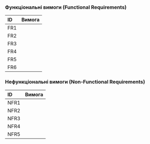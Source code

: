 ### Функціональні вимоги (Functional Requirements)

| ID    | Вимога                                                                                |
| :---- | :------------------------------------------------------------------------------------ |
| FR1   |         |
| FR2   |         |
| FR3   |         |
| FR4   |         |
| FR5   |         |
| FR6   |         |

### Нефункціональні вимоги (Non-Functional Requirements)

| ID    | Вимога                                                                                |
| :---- | :------------------------------------------------------------------------------------ |
| NFR1  |         |
| NFR2  |         |
| NFR3  |         |
| NFR4  |         |
| NFR5  |         |